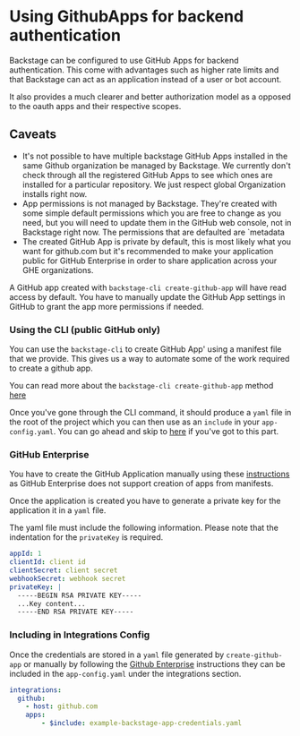 # Using GithubApps for backend authentication

Backstage can be configured to use GitHub Apps for backend authentication. This
come with advantages such as higher rate limits and that Backstage can act as an
application instead of a user or bot account.

It also provides a much clearer and better authorization model as a opposed to
the oauth apps and their respective scopes.

## Caveats

- It's not possible to have multiple backstage GitHub Apps installed in the same
  Github organization be managed by Backstage. We currently don't check through
  all the registered GitHub Apps to see which ones are installed for a
  particular repository. We just respect global Organization installs right now.
- App permissions is not managed by Backstage. They're created with some simple
  default permissions which you are free to change as you need, but you will
  need to update them in the GitHub web console, not in Backstage right now. The
  permissions that are defaulted are `metadata
- The created GitHub App is private by default, this is most likely what you
  want for github.com but it's recommended to make your application public for
  GitHub Enterprise in order to share application across your GHE organizations.

A GitHub app created with `backstage-cli create-github-app` will have read
access by default. You have to manually update the GitHub App settings in GitHub
to grant the app more permissions if needed.

### Using the CLI (public GitHub only)

You can use the `backstage-cli` to create GitHub App' using a manifest file that
we provide. This gives us a way to automate some of the work required to create
a github app.

You can read more about the `backstage-cli create-github-app` method
[here](../cli/commands.md#create-github-app)

Once you've gone through the CLI command, it should produce a `yaml` file in the
root of the project which you can then use as an `include` in your
`app-config.yaml`. You can go ahead and skip to
[here](#including-in-integrations-config) if you've got to this part.

### GitHub Enterprise

You have to create the GitHub Application manually using these
[instructions](https://docs.github.com/en/free-pro-team@latest/developers/apps/creating-a-github-app)
as GitHub Enterprise does not support creation of apps from manifests.

Once the application is created you have to generate a private key for the
application it in a `yaml` file.

The yaml file must include the following information. Please note that the
indentation for the `privateKey` is required.

```yaml
appId: 1
clientId: client id
clientSecret: client secret
webhookSecret: webhook secret
privateKey: |
  -----BEGIN RSA PRIVATE KEY-----
  ...Key content...
  -----END RSA PRIVATE KEY-----
```

### Including in Integrations Config

Once the credentials are stored in a `yaml` file generated by
`create-github-app` or manually by following the
[Github Enterprise](#gitHub-enterprise) instructions they can be included in the
`app-config.yaml` under the integrations section.

```yaml
integrations:
  github:
    - host: github.com
    apps:
        - $include: example-backstage-app-credentials.yaml
```

